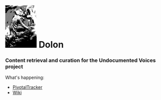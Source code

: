# ![](https://raw.githubusercontent.com/erickpeirson/DREAM/master/docs/dolon_smallest.jpg) Dolon
### Content retrieval and curation for the Undocumented Voices project

What's happening: 
* [PivotalTracker](https://www.pivotaltracker.com/n/projects/1102270)
* [Wiki](https://github.com/erickpeirson/DREAM/wiki)
